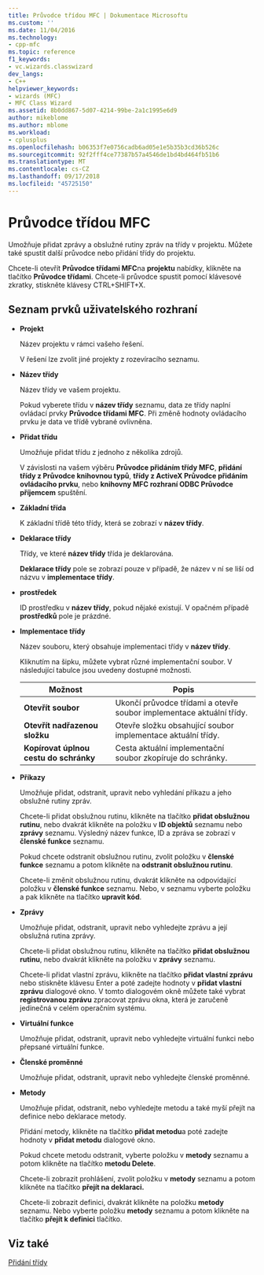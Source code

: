 ```yaml
---
title: Průvodce třídou MFC | Dokumentace Microsoftu
ms.custom: ''
ms.date: 11/04/2016
ms.technology:
- cpp-mfc
ms.topic: reference
f1_keywords:
- vc.wizards.classwizard
dev_langs:
- C++
helpviewer_keywords:
- wizards (MFC)
- MFC Class Wizard
ms.assetid: 8b0dd867-5d07-4214-99be-2a1c1995e6d9
author: mikeblome
ms.author: mblome
ms.workload:
- cplusplus
ms.openlocfilehash: b06353f7e0756cadb6ad05e1e5b35b3cd36b526c
ms.sourcegitcommit: 92f2fff4ce77387b57a4546de1bd4bd464fb51b6
ms.translationtype: MT
ms.contentlocale: cs-CZ
ms.lasthandoff: 09/17/2018
ms.locfileid: "45725150"
---
```

# <a name="mfc-class-wizard"></a>Průvodce třídou MFC
Umožňuje přidat zprávy a obslužné rutiny zpráv na třídy v projektu. Můžete také spustit další průvodce nebo přidání třídy do projektu.  
  
 Chcete-li otevřít **Průvodce třídami MFC**na **projektu** nabídky, klikněte na tlačítko **Průvodce třídami**. Chcete-li průvodce spustit pomocí klávesové zkratky, stiskněte klávesy CTRL+SHIFT+X.  
  
## <a name="uielement-list"></a>Seznam prvků uživatelského rozhraní

- **Projekt**

   Název projektu v rámci vašeho řešení.  
  
   V řešení lze zvolit jiné projekty z rozevíracího seznamu.  
  
- **Název třídy**

   Název třídy ve vašem projektu.  
  
   Pokud vyberete třídu v **název třídy** seznamu, data ze třídy naplní ovládací prvky **Průvodce třídami MFC**. Při změně hodnoty ovládacího prvku je data ve třídě vybrané ovlivněna.  
  
- **Přidat třídu**

   Umožňuje přidat třídu z jednoho z několika zdrojů.  
  
   V závislosti na vašem výběru **Průvodce přidáním třídy MFC**, **přidání třídy z Průvodce knihovnou typů**, **třídy z ActiveX Průvodce přidáním ovládacího prvku**, nebo **knihovny MFC rozhraní ODBC Průvodce příjemcem** spuštění.  
  
- **Základní třída**

   K základní třídě této třídy, která se zobrazí v **název třídy**.  
  
- **Deklarace třídy**

   Třídy, ve které **název třídy** třída je deklarována.  
  
   **Deklarace třídy** pole se zobrazí pouze v případě, že název v ní se liší od názvu v **implementace třídy**.  
  
- **prostředek**

   ID prostředku v **název třídy**, pokud nějaké existují. V opačném případě **prostředků** pole je prázdné.  
  
- **Implementace třídy**

   Název souboru, který obsahuje implementaci třídy v **název třídy**.  
  
   Kliknutím na šipku, můžete vybrat různé implementační soubor. V následující tabulce jsou uvedeny dostupné možnosti.  
  
   |Možnost|Popis|  
   |------------|-----------------|  
   |**Otevřít soubor**|Ukončí průvodce třídami a otevře soubor implementace aktuální třídy.|  
   |**Otevřít nadřazenou složku**|Otevře složku obsahující soubor implementace aktuální třídy.|  
   |**Kopírovat úplnou cestu do schránky**|Cesta aktuální implementační soubor zkopíruje do schránky.|  
  
- **Příkazy**

   Umožňuje přidat, odstranit, upravit nebo vyhledání příkazu a jeho obslužné rutiny zpráv.  
  
   Chcete-li přidat obslužnou rutinu, klikněte na tlačítko **přidat obslužnou rutinu**, nebo dvakrát klikněte na položku v **ID objektů** seznamu nebo **zprávy** seznamu. Výsledný název funkce, ID a zpráva se zobrazí v **členské funkce** seznamu.  
  
   Pokud chcete odstranit obslužnou rutinu, zvolit položku v **členské funkce** seznamu a potom klikněte na **odstranit obslužnou rutinu**.  
  
   Chcete-li změnit obslužnou rutinu, dvakrát klikněte na odpovídající položku v **členské funkce** seznamu. Nebo, v seznamu vyberte položku a pak klikněte na tlačítko **upravit kód**.  
  
- **Zprávy**

   Umožňuje přidat, odstranit, upravit nebo vyhledejte zprávu a její obslužná rutina zprávy.  
  
   Chcete-li přidat obslužnou rutinu, klikněte na tlačítko **přidat obslužnou rutinu**, nebo dvakrát klikněte na položku v **zprávy** seznamu.  
  
   Chcete-li přidat vlastní zprávu, klikněte na tlačítko **přidat vlastní zprávu** nebo stiskněte klávesu Enter a poté zadejte hodnoty v **přidat vlastní zprávu** dialogové okno. V tomto dialogovém okně můžete také vybrat **registrovanou zprávu** zpracovat zprávu okna, která je zaručeně jedinečná v celém operačním systému.  
  
- **Virtuální funkce**

   Umožňuje přidat, odstranit, upravit nebo vyhledejte virtuální funkci nebo přepsané virtuální funkce.  
  
- **Členské proměnné**

   Umožňuje přidat, odstranit, upravit nebo vyhledejte členské proměnné.  
  
- **Metody**

   Umožňuje přidat, odstranit, nebo vyhledejte metodu a také myší přejít na definice nebo deklarace metody.  
  
   Přidání metody, klikněte na tlačítko **přidat metodu**a poté zadejte hodnoty v **přidat metodu** dialogové okno.  
  
   Pokud chcete metodu odstranit, vyberte položku v **metody** seznamu a potom klikněte na tlačítko **metodu Delete**.  
  
   Chcete-li zobrazit prohlášení, zvolit položku v **metody** seznamu a potom klikněte na tlačítko **přejít na deklaraci.**  
  
   Chcete-li zobrazit definici, dvakrát klikněte na položku **metody** seznamu. Nebo vyberte položku **metody** seznamu a potom klikněte na tlačítko **přejít k definici** tlačítko.  
  
## <a name="see-also"></a>Viz také  
 [Přidání třídy](../../ide/adding-a-class-visual-cpp.md)
